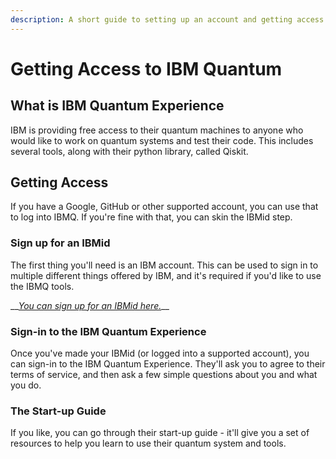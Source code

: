 ```yaml
---
description: A short guide to setting up an account and getting access to IBMQ
---
```


# Getting Access to IBM Quantum

## What is IBM Quantum Experience

IBM is providing free access to their quantum machines to anyone who would like to work on quantum systems and test their code. This includes several tools, along with their python library, called Qiskit.

## Getting Access

If you have a Google, GitHub or other supported account, you can use that to log into IBMQ. If you're fine with that, you can skin the IBMid step.

### Sign up for an IBMid

The first thing you'll need is an IBM account. This can be used to sign in to multiple different things offered by IBM, and it's required if you'd like to use the IBMQ tools.

\_\_[_You can sign up for an IBMid here._](https://www.ibm.com/account/reg/signup?formid=urx-19776&target=https%3A%2F%2Fidaas.iam.ibm.com%2Fidaas%2Foidc%2Fendpoint%2Fdefault%2Fauthorize%3Fresponse_type%3Dcode%26client_id%3DMmFlZmYyYzUtNmJkZS00%26redirect_uri%3Dhttps%253A%252F%252Fauth.quantum-computing.ibm.com%252Fauth%252Fidaas%252Fcallback%26scope%3Dopenid%2520openid)\_\_

### Sign-in to the IBM Quantum Experience

Once you've made your IBMid \(or logged into a supported account\), you can sign-in to the IBM Quantum Experience. They'll ask you to agree to their terms of service, and then ask a few simple questions about you and what you do.

### The Start-up Guide

If you like, you can go through their start-up guide - it'll give you a set of resources to help you learn to use their quantum system and tools.

